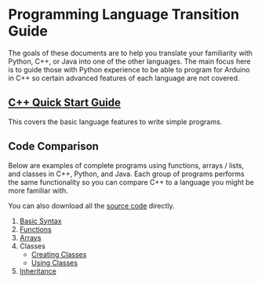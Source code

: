 # Programming Language Transition Guide

The goals of these documents are to help you translate your familiarity with Python, C++, or Java into one of the other languages. The main focus here is to guide those with Python experience to be able to program for Arduino in C++ so certain advanced features of each language are not covered.

## [C++ Quick Start Guide](https://github.com/reparke/Programming-Language-Transition-Guide/blob/main/c++_overview.md)
This covers the basic language features to write simple programs.

## Code Comparison
Below are examples of complete programs using functions, arrays / lists, and classes in C++, Python, and Java. Each group of programs performs the same functionality so you can compare C++ to a language you might be more familiar with.

You can also download all the [source code](https://github.com/reparke/Programming-Language-Transition-Guide/archive/main.zip) directly.

1. [Basic Syntax](https://github.com/reparke/Programming-Language-Transition-Guide/blob/main/1_syntax/1_syntax.md)
2. [Functions](https://github.com/reparke/Programming-Language-Transition-Guide/blob/main/2_functions/2_functions.md)
3. [Arrays](https://github.com/reparke/Programming-Language-Transition-Guide/blob/main/3_arrays/3_arrays.md)
4. Classes
    - [Creating Classes](https://github.com/reparke/Programming-Language-Transition-Guide/blob/main/4_classes/4_creating_classes.md)
    - [Using Classes](https://github.com/reparke/Programming-Language-Transition-Guide/blob/main/4_classes/4_using_classes.md)
5. [Inheritance](https://github.com/reparke/Programming-Language-Transition-Guide/blob/main/5_inheritance/5_inheritance.md)
